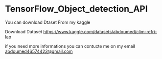 # TensorFlow_Object_detection_API

You can  download Dtaset From my kaggle 

Download Dataset   https://www.kaggle.com/datasets/abdoumed/clim-refri-lap

if you need more  informations you can contucte me on my email  abdoumed46574423@gmail.com
